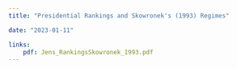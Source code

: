 ```yaml
---
title: "Presidential Rankings and Skowronek's (1993) Regimes"

date: "2023-01-11"

links:
    pdf: Jens_RankingsSkowronek_1993.pdf
---
```


